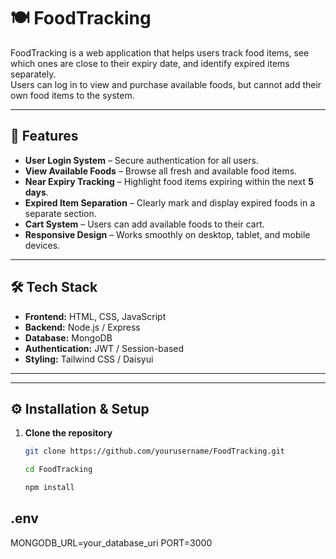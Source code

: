 # 🍽️ FoodTracking

FoodTracking is a web application that helps users track food items, see which ones are close to their expiry date, and identify expired items separately.  
Users can log in to view and purchase available foods, but cannot add their own food items to the system.

---

## 🚀 Features

- **User Login System** – Secure authentication for all users.
- **View Available Foods** – Browse all fresh and available food items.
- **Near Expiry Tracking** – Highlight food items expiring within the next **5 days**.
- **Expired Item Separation** – Clearly mark and display expired foods in a separate section.
- **Cart System** – Users can add available foods to their cart.
- **Responsive Design** – Works smoothly on desktop, tablet, and mobile devices.

---

## 🛠️ Tech Stack

- **Frontend:** HTML, CSS, JavaScript 
- **Backend:** Node.js / Express 
- **Database:**  MongoDB
- **Authentication:** JWT / Session-based
- **Styling:** Tailwind CSS / Daisyui 

---

---

## ⚙️ Installation & Setup

1. **Clone the repository**
   ```bash
   git clone https://github.com/yourusername/FoodTracking.git

   cd FoodTracking

   npm install
## .env
MONGODB_URL=your_database_uri
PORT=3000


